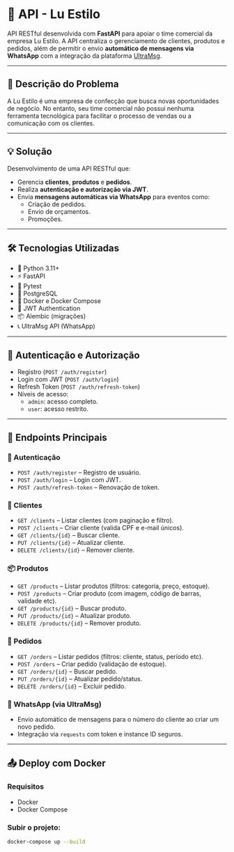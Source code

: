 # 🧵 API - Lu Estilo

API RESTful desenvolvida com **FastAPI** para apoiar o time comercial da empresa Lu Estilo. A API centraliza o gerenciamento de clientes, produtos e pedidos, além de permitir o envio **automático de mensagens via WhatsApp** com a integração da plataforma [UltraMsg](https://ultramsg.com/).

---

## 📌 Descrição do Problema

A Lu Estilo é uma empresa de confecção que busca novas oportunidades de negócio. No entanto, seu time comercial não possui nenhuma ferramenta tecnológica para facilitar o processo de vendas ou a comunicação com os clientes.

---

## 💡 Solução

Desenvolvimento de uma API RESTful que:

- Gerencia **clientes**, **produtos** e **pedidos**.
- Realiza **autenticação e autorização via JWT**.
- Envia **mensagens automáticas via WhatsApp** para eventos como:
  - Criação de pedidos.
  - Envio de orçamentos.
  - Promoções.

---

## 🛠️ Tecnologias Utilizadas

- 🐍 Python 3.11+
- ⚡ FastAPI
- 🧪 Pytest
- 🐘 PostgreSQL
- 🐳 Docker e Docker Compose
- 🔐 JWT Authentication
- 📦 Alembic (migrações)
- 📞 UltraMsg API (WhatsApp)

---

## 🔐 Autenticação e Autorização

- Registro (`POST /auth/register`)
- Login com JWT (`POST /auth/login`)
- Refresh Token (`POST /auth/refresh-token`)
- Níveis de acesso:
  - `admin`: acesso completo.
  - `user`: acesso restrito.

---

## 🔗 Endpoints Principais

### 📍 Autenticação
- `POST /auth/register` – Registro de usuário.
- `POST /auth/login` – Login com JWT.
- `POST /auth/refresh-token` – Renovação de token.

### 👤 Clientes
- `GET /clients` – Listar clientes (com paginação e filtro).
- `POST /clients` – Criar cliente (valida CPF e e-mail únicos).
- `GET /clients/{id}` – Buscar cliente.
- `PUT /clients/{id}` – Atualizar cliente.
- `DELETE /clients/{id}` – Remover cliente.

### 📦 Produtos
- `GET /products` – Listar produtos (filtros: categoria, preço, estoque).
- `POST /products` – Criar produto (com imagem, código de barras, validade etc).
- `GET /products/{id}` – Buscar produto.
- `PUT /products/{id}` – Atualizar produto.
- `DELETE /products/{id}` – Remover produto.

### 🧾 Pedidos
- `GET /orders` – Listar pedidos (filtros: cliente, status, período etc).
- `POST /orders` – Criar pedido (validação de estoque).
- `GET /orders/{id}` – Buscar pedido.
- `PUT /orders/{id}` – Atualizar pedido/status.
- `DELETE /orders/{id}` – Excluir pedido.

### 📲 WhatsApp (via UltraMsg)
- Envio automático de mensagens para o número do cliente ao criar um novo pedido.
- Integração via `requests` com token e instance ID seguros.

---

## 📤 Deploy com Docker

### Requisitos

- Docker
- Docker Compose

### Subir o projeto:

```bash
docker-compose up --build
